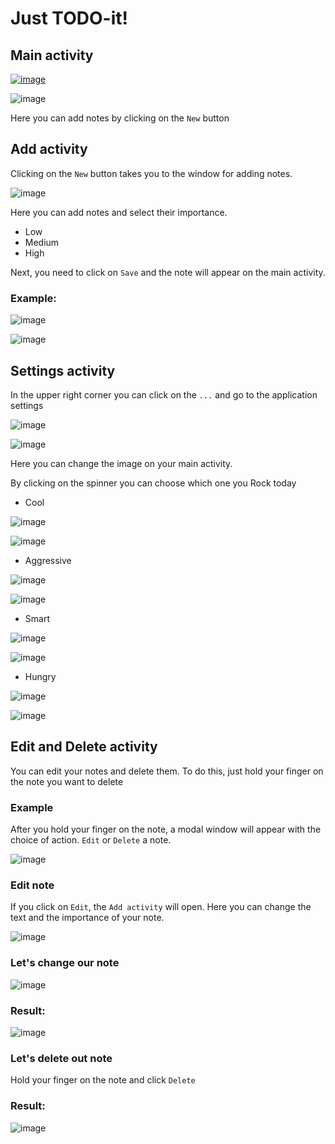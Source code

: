 # Just TODO-it!
## Main activity

[![image](https://img.youtube.com/vi/dzdiMRovyK0/0.jpg)](https://www.youtube.com/watch?v=YOUTUBE_VIDEO_ID_HERE)

![image](https://user-images.githubusercontent.com/91558943/222920975-4873c1be-b5b7-4f5e-9a5a-a3cdf45dd89b.png)

Here you can add notes by clicking on the `New` button

## Add activity
Clicking on the `New` button takes you to the window for adding notes.

![image](https://user-images.githubusercontent.com/91558943/222921208-2108d46d-95af-456e-b0cb-6ba49c4c27aa.png)

Here you can add notes and select their importance.
* Low
* Medium
* High

Next, you need to click on `Save` and the note will appear on the main activity.

### Example:
![image](https://user-images.githubusercontent.com/91558943/222921518-7ce8a543-5e9d-4c1c-a163-222d33f9f714.png)

![image](https://user-images.githubusercontent.com/91558943/222921547-89385e59-7937-4286-bc32-5de571731f23.png)

## Settings activity
In the upper right corner you can click on the `...`  and go to the application settings

![image](https://user-images.githubusercontent.com/91558943/222921883-1d17b1af-fb45-400c-ae8f-922261acbf0c.png)

![image](https://user-images.githubusercontent.com/91558943/222921920-4cf6e27a-cdfd-4287-ae8b-69dab9cbe412.png)

Here you can change the image on your main activity.

By clicking on the spinner you can choose which one you Rock today

* Cool

![image](https://user-images.githubusercontent.com/91558943/222922140-41b8b93e-22d9-46d1-b690-cead86384f91.png)

![image](https://user-images.githubusercontent.com/91558943/222921547-89385e59-7937-4286-bc32-5de571731f23.png)

* Aggressive

![image](https://user-images.githubusercontent.com/91558943/222922162-1ad68075-447b-4cbd-84a0-3df1d69a8520.png)

![image](https://user-images.githubusercontent.com/91558943/222922170-24657569-d947-4c29-8002-7b609eb20ec3.png)

* Smart

![image](https://user-images.githubusercontent.com/91558943/222922203-5b2a31a9-def9-41a9-8605-9738d664deec.png)

![image](https://user-images.githubusercontent.com/91558943/222922210-aa7f4630-fe2d-498e-b04a-5590a7078e70.png)

* Hungry

![image](https://user-images.githubusercontent.com/91558943/222922222-1841e0f5-3d69-47bb-b8ff-6621a120a6e6.png)

![image](https://user-images.githubusercontent.com/91558943/222922236-5bcb09ec-2cde-4ea3-82f9-c918281f33f9.png)

## Edit and Delete activity
You can edit your notes and delete them. To do this, just hold your finger on the note you want to delete

### Example
After you hold your finger on the note, a modal window will appear with the choice of action. `Edit` or `Delete` a note.

![image](https://user-images.githubusercontent.com/91558943/222922465-1c56b5c6-48eb-4c85-8f64-2a3df32aeea2.png)

### Edit note
If you click on `Edit`, the `Add activity` will open. Here you can change the text and the importance of your note.

![image](https://user-images.githubusercontent.com/91558943/222922610-fbedebf6-e46f-4521-a949-65ef3bc750d6.png)

### Let's change our note
![image](https://user-images.githubusercontent.com/91558943/222922746-226a270a-4c5c-4cf0-b666-2b5bb61c4c50.png)

### Result:
![image](https://user-images.githubusercontent.com/91558943/222922759-e9729a17-fab5-4ef9-8b00-11b842776b01.png)

### Let's delete out note
Hold your finger on the note and click `Delete`

### Result:
![image](https://user-images.githubusercontent.com/91558943/222922860-808cf214-262b-44ff-a972-5f24f4e49453.png)
